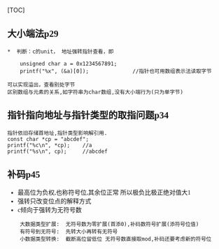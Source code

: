 [TOC]
<font face = "Consolas">

## 大小端法p29
    *  判断：c的unit， 地址强转指针查看，即
```
    unsigned char a = 0x1234567891;
    printf("%x", (&a)[0]);              //指针也可用数组表示法读取字节
```
    可以实现溢出，查看别处字节
    区别数组与元素的关系,如字符串为char数组,没有大小端行为(只为单字节)



## 指针指向地址与指针类型的取指问题p34
    指针依旧存储首地址,指针类型影响解引用.
    const char *cp = "abcdef";
    printf("%c\n", *cp);    //a
    printf("%s\n", cp);     //abcdef
 

## 补码p45
* 最高位为负权,也称符号位,其余位正常     所以极负比极正绝对值大1
* 强转只改变位点的解释方式
* c倾向于强转为无符号数
```
    大数据类型扩展:  无符号数为零扩展(首添0),补码数符号扩展(添符号位值)
    有符号到无符号:  先转大小再转有无符号
    小数据类型转换:  截断高位留低位 无符号数直接取mod,补码还要考虑新的符号位
```